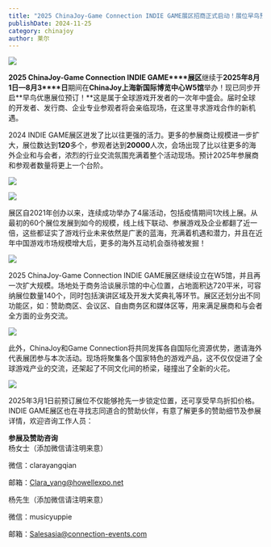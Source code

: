 ```yaml
---
title: "2025 ChinaJoy-Game Connection INDIE GAME展区招商正式启动！展位早鸟预订已开启！"
publishDate: 2024-11-25
category: chinajoy
author: 莱尔
---
```


![](https://ec-net-1251389766.cos.ap-shanghai.myqcloud.com/wp-content/uploads/2024/11/20241125194239745.png)

**2025 ChinaJoy-Game Connection INDIE GAME****展区**继续于**2025****年8****月1****日—8****月3****日**期间在**ChinaJoy****上海新国际博览中心W5****馆**举办！现已同步开启**早鸟优惠展位预订！**这是属于全球游戏开发者的一次年中盛会。届时全球的开发者、发行商、企业专业参观者将会亲临现场，在这里寻求游戏合作的新机遇。

2024 INDIE GAME展区迸发了比以往更强的活力。更多的参展商让规模进一步扩大，展位数达到**120**多个，参观者达到**20000**人次，会场出现了比以往更多的海外企业和与会者，浓烈的行业交流氛围充满着整个活动现场。预计2025年参展商和参观者数量将更上一个台阶。

![](https://ec-net-1251389766.cos.ap-shanghai.myqcloud.com/wp-content/uploads/2024/11/20241125194242819.png)

![](https://ec-net-1251389766.cos.ap-shanghai.myqcloud.com/wp-content/uploads/2024/11/20241125194245514.png)

展区自2021年创办以来，连续成功举办了4届活动，包括疫情期间1次线上展。从最初的60个展位发展到如今的规模，线上线下联动、参展游戏及企业都翻了近一倍，这些都证实了游戏行业未来依然是广袤的蓝海，充满着机遇和潜力，并且在近年中国游戏市场规模增大后，更多的海外互动机会亟待被发掘！

![](https://ec-net-1251389766.cos.ap-shanghai.myqcloud.com/wp-content/uploads/2024/11/20241125194247641.png)

2025 ChinaJoy-Game Connection INDIE GAME展区继续设立在W5馆，并且再一次扩大规模。场地处于商务洽谈展示馆的中心位置，占地面积达720平米，可容纳展位数量140个，同时包括演讲区域及开发大奖典礼等环节。展区还划分出不同功能区，如：赞助商区、会议区、自由商务区和媒体区等，用来满足展商和与会者全方面的业务交流。

![](https://ec-net-1251389766.cos.ap-shanghai.myqcloud.com/wp-content/uploads/2024/11/20241125194244290.png)

此外，ChinaJoy和Game Connection将共同发挥各自国际化资源优势，邀请海外代表展团参与本次活动。现场将聚集各个国家特色的游戏产品，这不仅仅促进了全球游戏产业的交流，还架起了不同文化间的桥梁，碰撞出了全新的火花。

![](https://ec-net-1251389766.cos.ap-shanghai.myqcloud.com/wp-content/uploads/2024/11/20241125194248163.png)

2025年3月1日前预订展位不仅能够抢先一步锁定位置，还可享受早鸟折扣价格。INDIE GAME展区也在寻找志同道合的赞助伙伴，有意了解更多的赞助细节及参展详情，欢迎咨询工作人员：

**参展及赞助咨询**  
杨女士（添加微信请注明来意）

微信：clarayangqian

邮箱：[Clara\_yang@howellexpo.net](mailto:Clara_yang@howellexpo.net)

杨先生（添加微信请注明来意）

微信：musicyuppie

邮箱：Salesasia@connection-events.com
